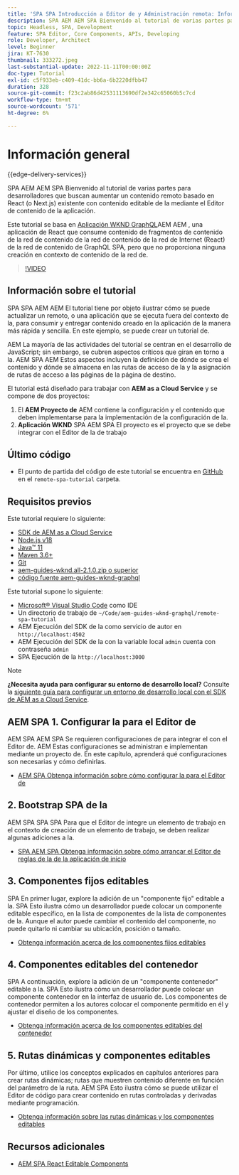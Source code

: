```yaml
---
title: 'SPA SPA Introducción a Editor de y Administración remota: Información general'
description: SPA AEM AEM SPA Bienvenido al tutorial de varias partes para desarrolladores que buscan aumentar un contenido remoto existente con contenido editable de la mediante el Editor de segmentos de la aplicación de la aplicación de la versión de.
topic: Headless, SPA, Development
feature: SPA Editor, Core Components, APIs, Developing
role: Developer, Architect
level: Beginner
jira: KT-7630
thumbnail: 333272.jpeg
last-substantial-update: 2022-11-11T00:00:00Z
doc-type: Tutorial
exl-id: c5f933eb-c409-41dc-bb6a-6b2220dfbb47
duration: 328
source-git-commit: f23c2ab86d42531113690df2e342c65060b5c7cd
workflow-type: tm+mt
source-wordcount: '571'
ht-degree: 6%

---
```


# Información general

{{edge-delivery-services}}

SPA AEM AEM SPA Bienvenido al tutorial de varias partes para desarrolladores que buscan aumentar un contenido remoto basado en React (o Next.js) existente con contenido editable de la mediante el Editor de contenido de la aplicación.

Este tutorial se basa en [Aplicación WKND GraphQL](https://experienceleague.adobe.com/docs/experience-manager-learn/getting-started-with-aem-headless/graphql/overview.html?lang=es)AEM AEM , una aplicación de React que consume contenido de fragmentos de contenido de la red de contenido de la red de contenido de la red de Internet (React) de la red de contenido de GraphQL SPA, pero que no proporciona ninguna creación en contexto de contenido de la red de.

>[!VIDEO](https://video.tv.adobe.com/v/333272?quality=12&learn=on)

## Información sobre el tutorial

SPA SPA AEM AEM El tutorial tiene por objeto ilustrar cómo se puede actualizar un remoto, o una aplicación que se ejecuta fuera del contexto de la, para consumir y entregar contenido creado en la aplicación de la manera más rápida y sencilla. En este ejemplo, se puede crear un tutorial de.

AEM La mayoría de las actividades del tutorial se centran en el desarrollo de JavaScript; sin embargo, se cubren aspectos críticos que giran en torno a la. AEM SPA AEM Estos aspectos incluyen la definición de dónde se crea el contenido y dónde se almacena en las rutas de acceso de la y la asignación de rutas de acceso a las páginas de la página de destino.

El tutorial está diseñado para trabajar con **AEM as a Cloud Service** y se compone de dos proyectos:

1. El __AEM Proyecto de__ AEM contiene la configuración y el contenido que deben implementarse para la implementación de la configuración de la.
1. __Aplicación WKND__ SPA AEM SPA El proyecto es el proyecto que se debe integrar con el Editor de la de trabajo

## Último código

+ El punto de partida del código de este tutorial se encuentra en [GitHub](https://github.com/adobe/aem-guides-wknd-graphql/tree/main/remote-spa-tutorial) en el `remote-spa-tutorial` carpeta.

## Requisitos previos

Este tutorial requiere lo siguiente:

+ [SDK de AEM as a Cloud Service](https://experienceleague.adobe.com/docs/experience-manager-learn/cloud-service/local-development-environment-set-up/aem-runtime.html?lang=en)
+ [Node.js v18](https://nodejs.org/en/)
+ [Java™ 11](https://downloads.experiencecloud.adobe.com/content/software-distribution/en/general.html)
+ [Maven 3.6+](https://maven.apache.org/)
+ [Git](https://git-scm.com/downloads)
+ [aem-guides-wknd.all-2.1.0.zip o superior](https://github.com/adobe/aem-guides-wknd/releases)
+ [código fuente aem-guides-wknd-graphql](https://github.com/adobe/aem-guides-wknd-graphql/tree/main)

Este tutorial supone lo siguiente:

+ [Microsoft® Visual Studio Code](https://visualstudio.microsoft.com/) como IDE
+ Un directorio de trabajo de `~/Code/aem-guides-wknd-graphql/remote-spa-tutorial`
+ AEM Ejecución del SDK de la como servicio de autor en `http://localhost:4502`
+ AEM Ejecución del SDK de la con la variable local `admin` cuenta con contraseña `admin`
+ SPA Ejecución de la `http://localhost:3000`

>[!NOTE]
>
> **¿Necesita ayuda para configurar su entorno de desarrollo local?** Consulte la [siguiente guía para configurar un entorno de desarrollo local con el SDK de AEM as a Cloud Service](https://experienceleague.adobe.com/docs/experience-manager-learn/cloud-service/local-development-environment-set-up/overview.html?lang=es).

## AEM SPA 1. Configurar la para el Editor de

AEM SPA AEM SPA Se requieren configuraciones de para integrar el con el Editor de. AEM Estas configuraciones se administran e implementan mediante un proyecto de. En este capítulo, aprenderá qué configuraciones son necesarias y cómo definirlas.

+ [AEM SPA Obtenga información sobre cómo configurar la para el Editor de](./aem-configure.md)

## 2. Bootstrap SPA de la

AEM SPA SPA SPA Para que el Editor de integre un elemento de trabajo en el contexto de creación de un elemento de trabajo, se deben realizar algunas adiciones a la.

+ [SPA AEM SPA Obtenga información sobre cómo arrancar el Editor de reglas de la de la aplicación de inicio](./spa-bootstrap.md)

## 3. Componentes fijos editables

SPA En primer lugar, explore la adición de un &quot;componente fijo&quot; editable a la. SPA Esto ilustra cómo un desarrollador puede colocar un componente editable específico, en la lista de componentes de la lista de componentes de la. Aunque el autor puede cambiar el contenido del componente, no puede quitarlo ni cambiar su ubicación, posición o tamaño.

+ [Obtenga información acerca de los componentes fijos editables](./spa-fixed-component.md)

## 4. Componentes editables del contenedor

SPA A continuación, explore la adición de un &quot;componente contenedor&quot; editable a la. SPA Esto ilustra cómo un desarrollador puede colocar un componente contenedor en la interfaz de usuario de. Los componentes de contenedor permiten a los autores colocar el componente permitido en él y ajustar el diseño de los componentes.

+ [Obtenga información acerca de los componentes editables del contenedor](./spa-container-component.md)

## 5. Rutas dinámicas y componentes editables

Por último, utilice los conceptos explicados en capítulos anteriores para crear rutas dinámicas; rutas que muestren contenido diferente en función del parámetro de la ruta. AEM SPA Esto ilustra cómo se puede utilizar el Editor de código para crear contenido en rutas controladas y derivadas mediante programación.

+ [Obtenga información sobre las rutas dinámicas y los componentes editables](./spa-dynamic-routes.md)

## Recursos adicionales

+ [AEM SPA React Editable Components](https://www.npmjs.com/package/@adobe/aem-react-editable-components)
